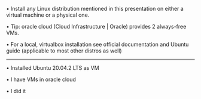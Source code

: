 • Install any Linux distribution mentioned in this presentation on either a virtual machine or a physical one.

• Tip: oracle cloud (Cloud Infrastructure | Oracle) provides 2 always-free VMs.

• For a local, virtualbox installation see official documentation and Ubuntu guide (applicable to most other distros as well)

---

• Installed Ubuntu 20.04.2 LTS as VM

• I have VMs in oracle cloud

• I did it